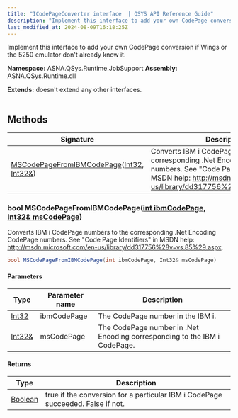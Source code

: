 ```yaml
---
title: "ICodePageConverter interface  | QSYS API Reference Guide"
description: "Implement this interface to add your own CodePage conversion if Wings or the 5250 emulator don&#39;t already know it. "
last_modified_at: 2024-08-09T16:18:25Z
---
```


Implement this interface to add your own CodePage conversion if Wings or the 5250 emulator don't already know it.

**Namespace:** ASNA.QSys.Runtime.JobSupport
**Assembly:** ASNA.QSys.Runtime.dll

**Extends:** doesn't extend any other interfaces.
<br>
<br>

## Methods

| Signature | Description |
| --- | --- |
| [MSCodePageFromIBMCodePage](#bool-mscodepagefromibmcodepageint-ibmcodepage-int32-mscodepage)([Int32](https://docs.microsoft.com/en-us/dotnet/api/system.int32), [Int32&](https://docs.microsoft.com/en-us/dotnet/api/system.int32)) | Converts IBM i CodePage numbers to the corresponding .Net Encoding CodePage numbers. See "Code Page Identifiers" in MSDN help: http://msdn.microsoft.com/en-us/library/dd317756%28v=vs.85%29.aspx.

### bool MSCodePageFromIBMCodePage([int ibmCodePage](https://learn.microsoft.com/en-us/dotnet/csharp/language-reference/builtin-types/integral-numeric-types), [Int32& msCodePage](https://docs.microsoft.com/en-us/dotnet/api/system.int32))

Converts IBM i CodePage numbers to the corresponding .Net Encoding CodePage numbers. See "Code Page Identifiers" in MSDN help: http://msdn.microsoft.com/en-us/library/dd317756%28v=vs.85%29.aspx.

```cs
bool MSCodePageFromIBMCodePage(int ibmCodePage, Int32& msCodePage)
```

#### Parameters

| Type | Parameter name | Description
| --- | --- | ---
| [Int32](https://docs.microsoft.com/en-us/dotnet/api/system.int32) | ibmCodePage | The CodePage number in the IBM i.
| [Int32&](https://docs.microsoft.com/en-us/dotnet/api/system.int32) | msCodePage | The CodePage number in .Net Encoding corresponding to the IBM i CodePage.

#### Returns

| Type | Description
| --- | ---
| [Boolean](https://docs.microsoft.com/en-us/dotnet/api/system.boolean) | true if the conversion for a particular IBM i CodePage succeeded. False if not.
